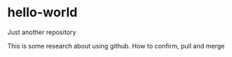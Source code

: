 # hello-world
Just another repository

This is some research about using github. How to confirm, pull and merge

